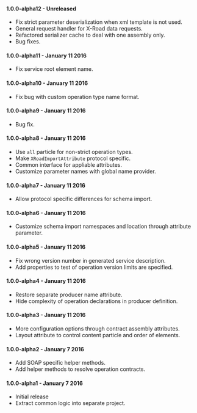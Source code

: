 #### 1.0.0-alpha12 - Unreleased
* Fix strict parameter deserialization when xml template is not used.
* General request handler for X-Road data requests.
* Refactored serializer cache to deal with one assembly only.
* Bug fixes.

#### 1.0.0-alpha11 - January 11 2016
* Fix service root element name.

#### 1.0.0-alpha10 - January 11 2016
* Fix bug with custom operation type name format.

#### 1.0.0-alpha9 - January 11 2016
* Bug fix.

#### 1.0.0-alpha8 - January 11 2016
* Use `all` particle for non-strict operation types.
* Make `XRoadImportAttribute` protocol specific.
* Common interface for appliable attributes.
* Customize parameter names with global name provider.

#### 1.0.0-alpha7 - January 11 2016
* Allow protocol specific differences for schema import.

#### 1.0.0-alpha6 - January 11 2016
* Customize schema import namespaces and location through attribute parameter.

#### 1.0.0-alpha5 - January 11 2016
* Fix wrong version number in generated service description.
* Add properties to test of operation version limits are specified.

#### 1.0.0-alpha4 - January 11 2016
* Restore separate producer name attribute.
* Hide complexity of operation declarations in producer definition.

#### 1.0.0-alpha3 - January 11 2016
* More configuration options through contract assembly attributes.
* Layout attribute to control content particle and order of elements.

#### 1.0.0-alpha2 - January 7 2016
* Add SOAP specific helper methods.
* Add helper methods to resolve operation contracts.

#### 1.0.0-alpha1 - January 7 2016
* Initial release
* Extract common logic into separate project.
